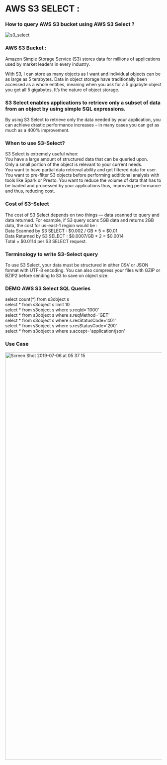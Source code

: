 # AWS S3 SELECT :

### How to query AWS S3 bucket using AWS S3 Select ?

![s3_select](https://user-images.githubusercontent.com/30971809/60686181-9e0eae00-9ea7-11e9-8efd-9293644542cc.png)



### AWS S3 Bucket :
Amazon Simple Storage Service (S3) stores data for millions of applications used by market leaders in every industry. 

With S3, I can store as many objects as I want and individual objects can be as large as 5 terabytes. Data in object storage have traditionally been accessed as a whole entities, meaning when you ask for a 5 gigabyte object you get all 5 gigabytes. It’s the nature of object storage.

### S3 Select enables applications to retrieve only a subset of data from an object by using simple SQL expressions.

By using S3 Select to retrieve only the data needed by your application, you can achieve drastic performance increases – in many cases you can get as much as a 400% improvement.


### When to use S3-Select?

S3 Select is extremely useful when:\
You have a large amount of structured data that can be queried upon.\
Only a small portion of the object is relevant to your current needs.\
You want to have partial data retrieval ability and get filtered data for user.
You want to pre-filter S3 objects before performing additional analysis with tools like Spark or Presto.
You want to reduce the volume of data that has to be loaded and processed by your applications thus, improving performance and thus, reducing cost.

### Cost of S3-Select
The cost of S3 Select depends on two things — data scanned to query and data returned. For example, if S3 query scans 5GB data and returns 2GB data, the cost for us-east-1 region would be :\
Data Scanned by S3 SELECT : $0.002 / GB * 5 = $0.01\
Data Returned by S3 SELECT : $0.0007/GB * 2 = $0.0014\
Total = $0.0114 per S3 SELECT request.

### Terminology to write S3-Select query
To use S3 Select, your data must be structured in either CSV or JSON format with UTF-8 encoding. You can also compress your files with GZIP or BZIP2 before sending to S3 to save on object size.

### DEMO AWS S3 Select SQL Queries

select count(*) from s3object s\
select * from s3object s limit 10\
select * from s3object s where s.reqId='1000'\
select * from s3object s where s.reqMethod='GET'\
select * from s3object s where s.resStatusCode='401'\
select * from s3object s where s.resStatusCode='200'\
select * from s3object s where s.accept='application/json'


### Use Case

<img width="1309" alt="Screen Shot 2019-07-06 at 05 37 15" src="https://user-images.githubusercontent.com/30971809/60751028-3001de00-9fb0-11e9-8005-ebef08c9ca06.png">


